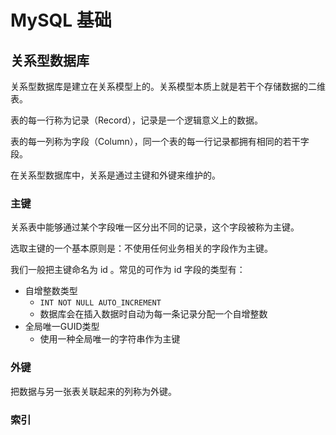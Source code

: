 # MySQL 基础

## 关系型数据库

关系型数据库是建立在关系模型上的。关系模型本质上就是若干个存储数据的二维表。

表的每一行称为记录（Record），记录是一个逻辑意义上的数据。

表的每一列称为字段（Column），同一个表的每一行记录都拥有相同的若干字段。

在关系型数据库中，关系是通过主键和外键来维护的。

### 主键

关系表中能够通过某个字段唯一区分出不同的记录，这个字段被称为主键。

选取主键的一个基本原则是：不使用任何业务相关的字段作为主键。

我们一般把主键命名为 id 。常见的可作为 id 字段的类型有：

+ 自增整数类型
  + `INT NOT NULL AUTO_INCREMENT`
  + 数据库会在插入数据时自动为每一条记录分配一个自增整数
+ 全局唯一GUID类型
  + 使用一种全局唯一的字符串作为主键

### 外键

把数据与另一张表关联起来的列称为外键。

### 索引

